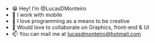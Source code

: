 - 😁 Hey! I’m @LucasDMonteiro
- 📱 I work with mobile
- 🎨 I love programming as a means to be creative
- 💞️ Would love to collaborate on Graphics, front-end & UI
- 📫 You can mail me at lucasdmonteiro@hotmail.com

<!---
LucasDMonteiro/LucasDMonteiro is a ✨ special ✨ repository because its `README.md` (this file) appears on your GitHub profile.
You can click the Preview link to take a look at your changes.
--->
